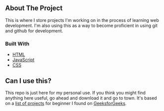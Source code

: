 <!--
*** Thanks for checking out the Best-README-Template. If you have a suggestion
*** that would make this better, please fork the repo and create a pull request
*** or simply open an issue with the tag "enhancement".
*** Thanks again! Now go create something AMAZING! :D
***
***
***
*** To avoid retyping too much info. Do a search and replace for the following:
*** francismaile, portfolio, francismaile, email, Portfolio, Projects built to learn new skills and show what I can do.
-->

<!-- ABOUT THE PROJECT -->
## About The Project

This is where I store projects I'm working on in the process of learning web development. I'm also using this as a way to become proficient in using git and github for development.

### Built With

* [HTML](https://developer.mozilla.org/en-US/docs/Web/HTML)
* [JavaScript](https://developer.mozilla.org/en-US/docs/Web/JavaScript)
* [CSS](https://developer.mozilla.org/en-US/docs/Web/css)


<!-- GETTING STARTED -->
## Can I use this?

This repo is just here for my personal use. If you think you might find anything here useful, go ahead and download it and go to town. It's based on a [list of projects](https://www.geeksforgeeks.org/top-10-projects-for-beginners-to-practice-html-and-css-skills/) for beginner I found on [GeeksforGeeks](https://www.geeksforgeeks.org/).

